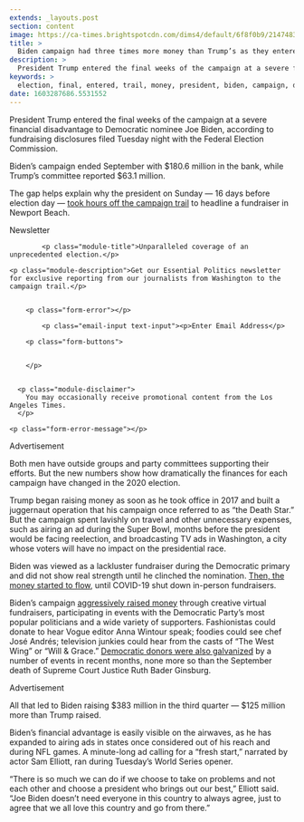 ```yaml
--- 
extends: _layouts.post 
section: content 
image: https://ca-times.brightspotcdn.com/dims4/default/6f8f0b9/2147483647/strip/true/crop/4078x2141+0+150/resize/1200x630!/quality/90/?url=https%3A%2F%2Fcalifornia-times-brightspot.s3.amazonaws.com%2F97%2Fa1%2Ff3c9aabd43e3b69f7fdb4930fed5%2Fla-photos-1staff-634938-la-me-trump-19-ajs.jpg 
title: > 
  Biden campaign had three times more money than Trump’s as they entered the final phase 
description: > 
  President Trump entered the final weeks of the campaign at a severe financial disadvantage to Democratic nominee Joe Biden, according to fundraising disclosures filed Tuesday night with the Federal Election Commission.Biden’s campaign ended September with $180.6 million in the bank, while Trump’s committee reported $63.1 million.The gap helps explain why the president on Sunday — 16 days before election day — took hours off the campaign trail to headline a fundraiser in Newport Beach.Get our Essential Politics newsletter for exclusive reporting from our journalists from Washington to the campaign trail.AdvertisementAll that led to Biden raising $383 million in the third quarter — $125 million more than Trump raised. 
keywords: > 
  election, final, entered, trail, money, president, biden, campaign, democratic, trumps, washington, million, times, phase, trump 
date: 1603287686.5531552 
--- 
```

<div><p>President Trump entered the final weeks of the campaign at a severe financial disadvantage to Democratic nominee Joe Biden, according to fundraising disclosures filed Tuesday night with the Federal Election Commission.</p><p>Biden&#8217;s campaign ended September with $180.6 million in the bank, while Trump&#8217;s committee reported $63.1 million.</p><p>The gap helps explain why the president on Sunday &#8212; 16 days before election day &#8212; <a class="link" href="https://www.latimes.com/politics/story/2020-10-18/trump-fundraiser-california" target="_blank">took hours off the campaign trail</a> to headline a fundraiser in Newport Beach.</p>
    <p class="module-icon">
            <p class="visually-hidden">Newsletter</p>
        </p>
        
            <p class="module-title">Unparalleled coverage of an unprecedented election.</p>
        
    <p class="module-description">Get our Essential Politics newsletter for exclusive reporting from our journalists from Washington to the campaign trail.</p>
    
    
        <p class="form-error"></p>
        
            <p class="email-input text-input"><p>Enter Email Address</p>
        
    
</p>

        
        <p class="form-buttons">
            

        </p>
    
    
      <p class="module-disclaimer">
        You may occasionally receive promotional content from the Los Angeles Times.
      </p>
    
    <p class="form-error-message"></p>

    
<p class="google-dfp-ad-caption">Advertisement</p>
    <p id="google-ad088d9e34-c479-4c98-b60c-24b9dd71e5b1" class="google-dfp-ad injected">
        <p class="google-dfp-ad-placeholder"></p>
    </p>
<p></p><p>Both men have outside groups and party committees supporting their efforts. But the new numbers show how dramatically the finances for each campaign have changed in the 2020 election.</p><p>Trump began raising money as soon as he took office in 2017 and built a juggernaut operation that his campaign once referred to as &#8220;the Death Star.&#8221; But the campaign spent lavishly on travel and other unnecessary expenses, such as airing an ad during the Super Bowl, months before the president would be facing reelection, and broadcasting TV ads in Washington, a city whose voters will have no impact on the presidential race.</p><p>Biden was viewed as a lackluster fundraiser during the Democratic primary and did not show real strength until he clinched the nomination. <a class="link" href="https://www.latimes.com/politics/story/2020-03-06/biden-surged-without-much-cash-now-it-is-pouring-in" target="_blank">Then, the money started to flow</a>, until COVID-19 shut down in-person fundraisers.</p><p>Biden&#8217;s campaign <a class="link" href="https://www.latimes.com/politics/story/2020-09-21/bidens-big-lead-in-the-money-race-comes-heavily-from-california-donors" target="_blank">aggressively raised money</a> through creative virtual fundraisers, participating in events with the Democratic Party&#8217;s most popular politicians and a wide variety of supporters. Fashionistas could donate to hear Vogue editor Anna Wintour speak; foodies could see chef Jos&#233; Andr&#233;s; television junkies could hear from the casts of &#8220;The West Wing&#8221; or &#8220;Will &amp; Grace.&#8221; <a class="link" href="https://www.latimes.com/politics/story/2020-10-17/record-breaking-fundraising-senate" target="_blank">Democratic donors were also galvanized</a> by a number of events in recent months, none more so than the September death of Supreme Court Justice Ruth Bader Ginsburg. </p><p class="google-dfp-ad-caption">Advertisement</p>
    <p id="google-ad000fbf8d-df4f-46ec-af09-2619e8f82fb2" class="google-dfp-ad injected">
        <p class="google-dfp-ad-placeholder"></p>
    </p>
<p></p><p id="nativo_1"></p><p>All that led to Biden raising $383 million in the third quarter &#8212; $125 million more than Trump raised.</p><p>Biden&#8217;s financial advantage is easily visible on the airwaves, as he has expanded to airing ads in states once considered out of his reach and during NFL games. A minute-long ad calling for a &#8220;fresh start,&#8221; narrated by actor Sam Elliott, ran during Tuesday&#8217;s World Series opener.</p><p>&#8220;There is so much we can do if we choose to take on problems and not each other and choose a president who brings out our best,&#8221; Elliott said. &#8220;Joe Biden doesn&#8217;t need everyone in this country to always agree, just to agree that we all love this country and go from there.&#8221;</p></div>